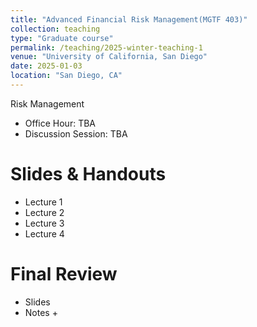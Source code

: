 ```yaml
---
title: "Advanced Financial Risk Management(MGTF 403)"
collection: teaching
type: "Graduate course"
permalink: /teaching/2025-winter-teaching-1
venue: "University of California, San Diego"
date: 2025-01-03
location: "San Diego, CA"
---
```


Risk Management

+ Office Hour: TBA
+ Discussion Session: TBA

Slides & Handouts
======
+ Lecture 1
+ Lecture 2
+ Lecture 3
+ Lecture 4

Final Review 
======
+ Slides
+ Notes
    + 